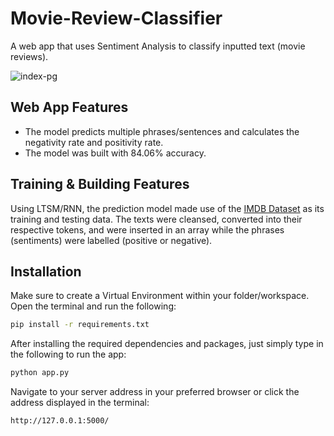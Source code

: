 # Movie-Review-Classifier
A web app that uses Sentiment Analysis to classify inputted text (movie reviews).

![index-pg](https://user-images.githubusercontent.com/81686626/143426257-9f783a17-d81e-44be-bb08-92344138ad49.JPG)

## Web App Features
- The model predicts multiple phrases/sentences and calculates the negativity rate and positivity rate.
- The model was built with 84.06% accuracy. 

## Training & Building Features
Using LTSM/RNN, the prediction model made use of the [IMDB Dataset](https://mega.nz/file/OkUk2bDY#7B4n7j49ko159Mp3H5xM6HDaH6Wh40DvGdS9VDVykns) as its training and testing data. The texts were cleansed, converted into their respective tokens, and were inserted in an array while the phrases (sentiments) were labelled (positive or negative).

## Installation
Make sure to create a Virtual Environment within your folder/workspace. Open the terminal and run the following:

```sh
pip install -r requirements.txt
```
After installing the required dependencies and packages, just simply type in the following to run the app:

```sh
python app.py
```
Navigate to your server address in your preferred browser or click the address displayed in the terminal:

```sh
http://127.0.0.1:5000/
```